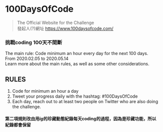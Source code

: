 # 100DaysOfCode
> The Official Website for the Challenge   
發起人(?)網址 https://www.100daysofcode.com/

### 挑戰coding 100天不間斷   
  The main rule: Code minimum an hour every day for the next 100 days.  
  From 2020.02.05 to 2020.05.14  
  Learn more about the main rules, as well as some other considerations.    

## RULES  
  1. Code for minimum an hour a day
  2. Tweet your progress daily with the hashtag: #100DaysOfCode
  3. Each day, reach out to at least two people on Twitter who are also doing the challenge.  
  #### 第二項規則改由用*ig*的珍藏動態紀錄每天coding的過程，因為是珍藏功能，所以紀錄都會保留  
  

